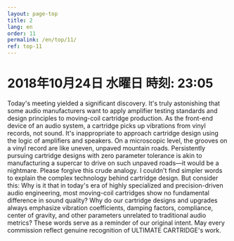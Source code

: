 ```yaml
---
layout: page-top
title: 2
lang: en
order: 11
permalink: /en/top/11/
ref: top-11
---
```



# 2018年10月24日   水曜日   時刻: 23:05 

Today's meeting yielded a significant discovery. It's truly astonishing that some audio manufacturers want to apply amplifier testing standards and design principles to moving-coil cartridge production.
As the front-end device of an audio system, a cartridge picks up vibrations from vinyl records, not sound. It's inappropriate to approach cartridge design using the logic of amplifiers and speakers.
On a microscopic level, the grooves on a vinyl record are like uneven, unpaved mountain roads. Persistently pursuing cartridge designs with zero parameter tolerance is akin to manufacturing a supercar to drive on such unpaved roads—it would be a nightmare.
Please forgive this crude analogy. I couldn't find simpler words to explain the complex technology behind cartridge design. But consider this: Why is it that in today's era of highly specialized and precision-driven audio engineering, most moving-coil cartridges show no fundamental difference in sound quality? Why do our cartridge designs and upgrades always emphasize vibration coefficients, damping factors, compliance, center of gravity, and other parameters unrelated to traditional audio metrics?
These words serve as a reminder of our original intent. May every commission reflect genuine recognition of ULTIMATE CARTRIDGE's work.

